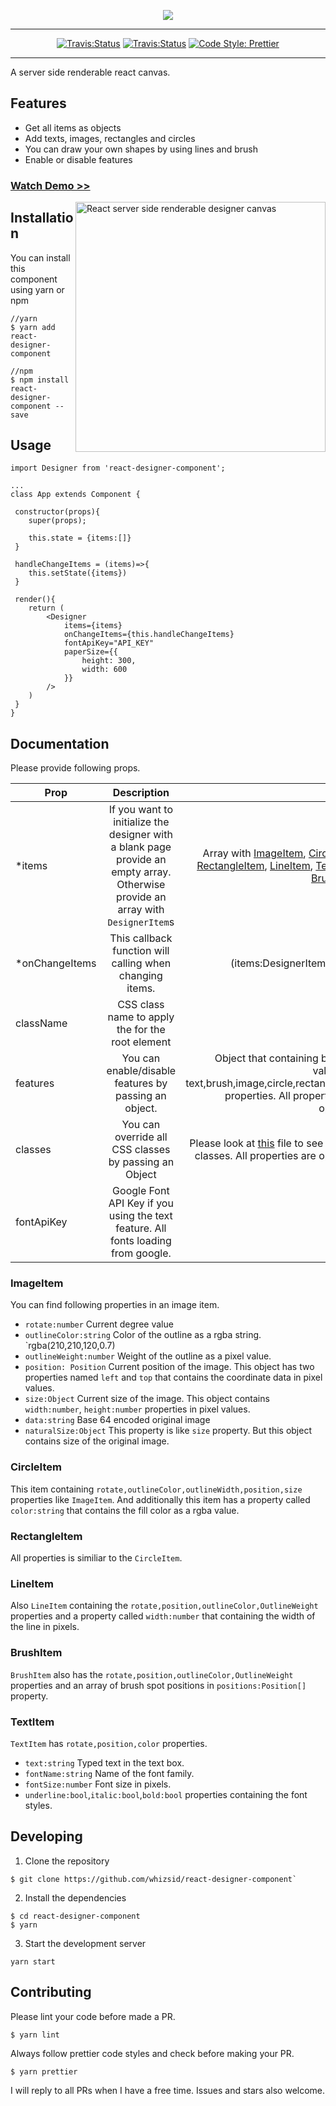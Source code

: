 <p align="center">
	<a href="https://github.com/whizsid/react-designer-component">
			<img src="https://i.imgur.com/dYifMd6.png" />
	</a>
</p>

---
<p align="center">
	<a href="https://opensource.org/licenses/MIT"><img src="https://img.shields.io/badge/License-MIT-green.svg" alt="Travis:Status"/></a>
	<a href="https://travis-ci.org/whizsid/react-designer-component"><img src="https://travis-ci.org/whizsid/react-designer-component.svg?branch=master" alt="Travis:Status"/></a>
	<a href="https://github.com/whizsid/react-designer-component"><img src="https://img.shields.io/badge/code_style-prettier-ff69b4.svg?style=flat-square" alt="Code Style: Prettier"/></a>
</p>

---


A server side renderable react canvas.

## Features

- Get all items as objects
- Add texts, images, rectangles and circles
- You can draw your own shapes by using lines and brush
- Enable or disable features

### [Watch Demo >>](https://whizsid.github.io/react-designer-component)

<img align="right" width="400px" src="https://i.imgur.com/bXHpw2P.png" alt="React server side renderable designer canvas" />

## Installation

You can install this component using yarn or npm

```
//yarn
$ yarn add react-designer-component

//npm
$ npm install react-designer-component --save
```

## Usage

```
import Designer from 'react-designer-component';

...
class App extends Component {

 constructor(props){
	super(props);

	this.state = {items:[]}
 }

 handleChangeItems = (items)=>{
 	this.setState({items})
 }

 render(){
	return (
		<Designer
			items={items}
			onChangeItems={this.handleChangeItems}
			fontApiKey="API_KEY"
			paperSize={{
				height: 300,
				width: 600
			}}
		/>
	)
 }
}

```

## Documentation

Please provide following props.

| Prop | Description | Type |
| ------------- |:-------------:| -----:|
| *items | If you want to initialize the designer with a blank page provide an empty array. Otherwise provide an array with `DesignerItem`s | Array with [ImageItem](#imageitem), [CircleItem](#circleitem), [RectangleItem](#rectangleitem), [LineItem](#lineitem), [TextItem](#textitem), [BrushItem](#brushitem) |
| *onChangeItems | This callback function will calling when changing items. | (items:DesignerItem)=>void |
| className | CSS class name to apply the for the root element | string |
| features | You can enable/disable features by passing an object. | Object that containing boolean values for text,brush,image,circle,rectangle,line properties. All properties are optional. |
| classes | You can override all CSS classes by passing an Object | Please look at [this](src/styleClasses.ts) file to see all CSS classes. All properties are optional. |
|fontApiKey| Google Font API Key if you using the text feature. All fonts loading from google.| string |

### ImageItem

You can find following properties in an image item.

- `rotate:number` Current degree value
- `outlineColor:string` Color of the outline as a rgba string. `rgba(210,210,120,0.7)
- `outlineWeight:number` Weight of the outline as a pixel value.
- `position: Position` Current position of the image. This object has two properties named `left` and `top` that contains the coordinate data in pixel values.
- `size:Object` Current size of the image. This object contains `width:number`, `height:number` properties in pixel values.
- `data:string` Base 64 encoded original image
- `naturalSize:Object` This property is like `size` property. But this object contains size of the original image.

### CircleItem

This item containing `rotate,outlineColor,outlineWidth,position,size` properties like `ImageItem`. And additionally this item has a property called `color:string` that contains the fill color as a rgba value.

### RectangleItem

All properties is similiar to the `CircleItem`.

### LineItem

Also `LineItem` containing the `rotate,position,outlineColor,OutlineWeight` properties and a property called `width:number` that containing the width of the line in pixels.

### BrushItem

`BrushItem` also has the `rotate,position,outlineColor,OutlineWeight` properties and an array of brush spot positions in `positions:Position[]` property.

### TextItem

`TextItem` has `rotate,position,color` properties.

- `text:string` Typed text in the text box.
- `fontName:string` Name of the font family.
- `fontSize:number` Font size in pixels.
- `underline:bool`,`italic:bool`,`bold:bool` properties containing the font styles.

## Developing

1. Clone the repository

```
$ git clone https://github.com/whizsid/react-designer-component`
```

2. Install the dependencies

```
$ cd react-designer-component
$ yarn
```

3. Start the development server

```
yarn start
```

## Contributing

Please lint your code before made a PR.

```
$ yarn lint
```

Always follow prettier code styles and check before making your PR.

```
$ yarn prettier
```

I will reply to all PRs when I have a free time. Issues and stars also welcome.
